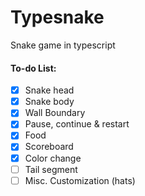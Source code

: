 # Typesnake
Snake game in typescript

#### To-do List:
- [x] Snake head
- [x] Snake body
- [x] Wall Boundary
- [x] Pause, continue & restart
- [x] Food
- [x] Scoreboard
- [x] Color change
- [ ] Tail segment
- [ ] Misc. Customization (hats)